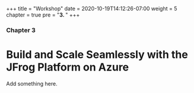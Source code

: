 +++
title = "Workshop"
date = 2020-10-19T14:12:26-07:00
weight = 5
chapter = true
pre = "<b>3. </b>"
+++

### Chapter 3

# Build and Scale Seamlessly with the JFrog Platform on Azure

Add something here.
